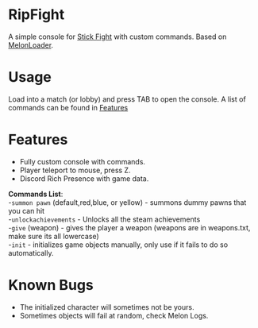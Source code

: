 # RipFight
A simple console for [Stick Fight](https://store.steampowered.com/app/674940/Stick_Fight_The_Game/) with custom commands. Based on [MelonLoader](https://melonwiki.xyz/#/).

# Usage
Load into a match (or lobby) and press TAB to open the console. A list of commands can be found in [Features](#features)

# Features
- Fully custom console with commands.
- Player teleport to mouse, press Z.
- Discord Rich Presence with game data.

__Commands List__:  
-``summon pawn`` (default,red,blue, or yellow) - summons dummy pawns that you can hit  
-``unlockachievements`` - Unlocks all the steam achievements  
-``give`` (weapon) - gives the player a weapon (weapons are in weapons.txt, make sure its all lowercase)  
-``init`` - initializes game objects manually, only use if it fails to do so automatically.

# Known Bugs  
- The initialized character will sometimes not be yours.  
- Sometimes objects will fail at random, check Melon Logs.
